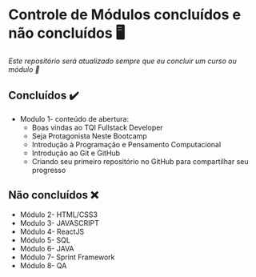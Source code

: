 # Controle de Módulos concluídos e não concluídos :desktop_computer:

_Este repositório será atualizado sempre que eu concluir um curso ou módulo :arrows_counterclockwise:_

## Concluídos :heavy_check_mark:

- Modulo 1- conteúdo de abertura:
  - Boas vindas ao TQI Fullstack Developer
  - Seja Protagonista Neste Bootcamp
  - Introdução à Programação e Pensamento Computacional 
  - Introdução ao Git e GitHub
  - Criando seu primeiro repositório no GitHub para compartilhar seu progresso

## Não concluídos :x:

- Módulo 2- HTML/CSS3
- Modulo 3- JAVASCRIPT
- Módulo 4- ReactJS
- Módulo 5- SQL
- Módulo 6- JAVA
- Módulo 7- Sprint Framework
- Módulo 8- QA



